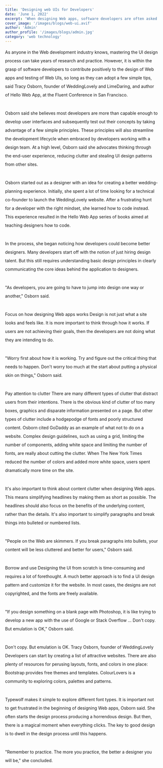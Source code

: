 ```yaml
---
title: 'Designing web UIs for Developers'
date: 'June 1, 2022'
excerpt: 'When designing Web apps, software developers are often asked to come up with ideas on how to revamp and modernize the existing Web presence -- not because it is their core skill, but often because it can be expensive and time-consuming to hire the professional design talent.'
cover_image: '/images/blogs/web-ui.avif'
author: 'Admin'
author_profile: '/images/blogs/admin.jpg'
category: 'web technology'
---
```


<style>
h1{
   font-size: 5rem;
  font-weight: bold;
  margin:2rem auto ;
}

p{
  
    margin-bottom:2rem;
       font-size:1em;
  
     line-height: 2;
}
h2{
    font-size:2rem;
    font-weight:bolder;
    

}
ol {

  font-weight: bold;
  font-size:1.2rem;
   list-style-type: decimal;
}

</style>


As anyone in the Web development industry knows, mastering the UI design process can take years of research and practice. However, it is within the grasp of software developers to contribute positively to the design of Web apps and testing of Web UIs, so long as they can adopt a few simple tips, said Tracy Osborn, founder of WeddingLovely and LimeDaring, and author of Hello Web App, at the Fluent Conference in San Francisco.

Osborn said she believes most developers are more than capable enough to develop user interfaces and subsequently test out their concepts by taking advantage of a few simple principles. These principles will also streamline the development lifecycle when embraced by developers working with a design team. At a high level, Osborn said she advocates thinking through the end-user experience, reducing clutter and stealing UI design patterns from other sites.

Osborn started out as a designer with an idea for creating a better wedding-planning experience. Initially, she spent a lot of time looking for a technical co-founder to launch the WeddingLovely website. After a frustrating hunt for a developer with the right mindset, she learned how to code instead. This experience resulted in the Hello Web App series of books aimed at teaching designers how to code.

In the process, she began noticing how developers could become better designers. Many developers start off with the notion of just hiring design talent. But this still requires understanding basic design principles in clearly communicating the core ideas behind the application to designers.

"As developers, you are going to have to jump into design one way or another," Osborn said.

Focus on how designing Web apps works
Design is not just what a site looks and feels like. It is more important to think through how it works. If users are not achieving their goals, then the developers are not doing what they are intending to do.

"Worry first about how it is working. Try and figure out the critical thing that needs to happen. Don't worry too much at the start about putting a physical skin on things," Osborn said.

Pay attention to clutter
There are many different types of clutter that distract users from their intentions. There is the obvious kind of clutter of too many boxes, graphics and disparate information presented on a page. But other types of clutter include a hodgepodge of fonts and poorly structured content. Osborn cited GoDaddy as an example of what not to do on a website. Complex design guidelines, such as using a grid, limiting the number of components, adding white space and limiting the number of fonts, are really about cutting the clutter. When The New York Times reduced the number of colors and added more white space, users spent dramatically more time on the site.

It's also important to think about content clutter when designing Web apps. This means simplifying headlines by making them as short as possible. The headlines should also focus on the benefits of the underlying content, rather than the details. It's also important to simplify paragraphs and break things into bulleted or numbered lists.

"People on the Web are skimmers. If you break paragraphs into bullets, your content will be less cluttered and better for users," Osborn said.

Borrow and use
Designing the UI from scratch is time-consuming and requires a lot of forethought. A much better approach is to find a UI design pattern and customize it for the website. In most cases, the designs are not copyrighted, and the fonts are freely available.

"If you design something on a blank page with Photoshop, it is like trying to develop a new app with the use of Google or Stack Overflow ... Don't copy. But emulation is OK," Osborn said.

Don't copy. But emulation is OK.
Tracy Osborn, founder of WeddingLovely
Developers can start by creating a list of attractive websites. There are also plenty of resources for perusing layouts, fonts, and colors in one place:
Bootstrap provides free themes and templates.
ColourLovers is a community to exploring colors, palettes and patterns.

Typewolf makes it simple to explore different font types.
It is important not to get frustrated in the beginning of designing Web apps, Osborn said. She often starts the design process producing a horrendous design. But then, there is a magical moment when everything clicks. The key to good design is to dwell in the design process until this happens.

"Remember to practice. The more you practice, the better a designer you will be," she concluded.

